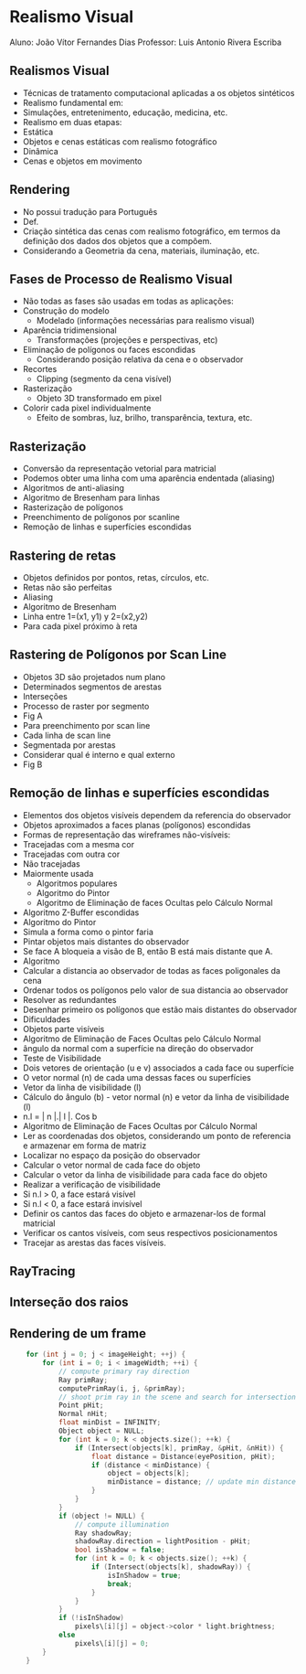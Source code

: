 # Realismo Visual

Aluno: João Vítor Fernandes Dias
Professor: Luis Antonio Rivera Escriba

## Realismos Visual

- Técnicas de tratamento computacional aplicadas a os objetos sintéticos
- Realismo fundamental em:
- Simulações, entretenimento, educação, medicina, etc.
- Realismo em duas etapas:
- Estática
- Objetos e cenas estáticas com realismo fotográfico
- Dinâmica
- Cenas e objetos em movimento

## Rendering

- No possui tradução para Português
- Def.
- Criação sintética das cenas com realismo fotográfico, em termos da definição dos dados dos objetos que a compõem.
- Considerando a Geometria da cena, materiais, iluminação, etc.

## Fases de Processo de Realismo Visual

- Não todas as fases são usadas em todas as aplicações:
- Construção do modelo
  - Modelado (informações necessárias para realismo visual)
- Aparência tridimensional
  - Transformações (projeções e perspectivas, etc)
- Eliminação de polígonos ou faces escondidas
  - Considerando posição relativa da cena e o observador
- Recortes
  - Clipping (segmento da cena visível)
- Rasterização
  - Objeto 3D transformado em pixel
- Colorir cada pixel individualmente
  - Efeito de sombras, luz, brilho, transparência, textura, etc.

## Rasterização

- Conversão da representação vetorial para matricial
- Podemos obter uma linha com uma aparência endentada (aliasing)
- Algoritmos de anti-aliasing
- Algoritmo de Bresenham para linhas
- Rasterização de polígonos
- Preenchimento de polígonos por scanline
- Remoção de linhas e superfícies escondidas

## Rastering de retas

- Objetos definidos por pontos, retas, círculos, etc.
- Retas não são perfeitas
- Aliasing
- Algoritmo de Bresenham
- Linha entre 1=(x1, y1) y 2=(x2,y2)
- Para cada pixel próximo à reta

<!-- Código -->

## Rastering de Polígonos por Scan Line

- Objetos 3D são projetados num plano
- Determinados segmentos de arestas
- Interseções
- Processo de raster por segmento
- Fig A
- Para preenchimento por scan line
- Cada linha de scan line
- Segmentada por arestas
- Considerar qual é interno e qual externo
- Fig B

## Remoção de linhas e superfícies escondidas

- Elementos dos objetos visíveis dependem da referencia do observador
- Objetos aproximados a faces planas (polígonos) escondidas
- Formas de representação das wireframes não-visíveis:
- Tracejadas com a mesma cor
- Tracejadas com outra cor
- Não tracejadas
- Maiormente usada
  - Algoritmos populares
  - Algoritmo do Pintor
  - Algoritmo de Eliminação de faces Ocultas pelo Cálculo Normal
- Algoritmo Z-Buffer escondidas
- Algoritmo do Pintor
- Simula a forma como o pintor faria
- Pintar objetos mais distantes do observador
- Se face A bloqueia a visão de B, então B está mais distante que A.
- Algoritmo
- Calcular a distancia ao observador de todas as faces poligonales da cena
- Ordenar todos os polígonos pelo valor de sua distancia ao observador
- Resolver as redundantes
- Desenhar primeiro os polígonos que estão mais distantes do observador
- Dificuldades
- Objetos parte visíveis
- Algoritmo de Eliminação de Faces Ocultas pelo Cálculo Normal
- ângulo da normal com a superfície na direção do observador
- Teste de Visibilidade
- Dois vetores de orientação (u e v) associados a cada face ou superfície
- O vetor normal (n) de cada uma dessas faces ou superfícies
- Vetor da linha de visibilidade (l)
- Cálculo do ângulo (b) - vetor normal (n) e vetor da linha de visibilidade (l)
- n.l = | n |.| l |. Cos b
- Algoritmo de Eliminação de Faces Ocultas por Cálculo Normal
- Ler as coordenadas dos objetos, considerando um ponto de referencia e armazenar em forma de matriz
- Localizar no espaço da posição do observador
- Calcular o vetor normal de cada face do objeto
- Calcular o vetor da linha de visibilidade para cada face do objeto
- Realizar a verificação de visibilidade
- Si n.l > 0, a face estará visível
- Si n.l < 0, a face estará invisível
- Definir os cantos das faces do objeto e armazenar-los de formal matricial
- Verificar os cantos visíveis, com seus respectivos posicionamentos
- Tracejar as arestas das faces visíveis.

## RayTracing

## Interseção dos raios

## Rendering de um frame

<!-- Código -->

```c++
    for (int j = 0; j < imageHeight; ++j) {
        for (int i = 0; i < imageWidth; ++i) {
            // compute primary ray direction
            Ray primRay;
            computePrimRay(i, j, &primRay);
            // shoot prim ray in the scene and search for intersection
            Point pHit;
            Normal nHit;
            float minDist = INFINITY;
            Object object = NULL;
            for (int k = 0; k < objects.size(); ++k) {
                if (Intersect(objects[k], primRay, &pHit, &nHit)) {
                    float distance = Distance(eyePosition, pHit);
                    if (distance < minDistance) {
                        object = objects[k];
                        minDistance = distance; // update min distance
                    }
                }
            }
            if (object != NULL) {
                // compute illumination
                Ray shadowRay;
                shadowRay.direction = lightPosition - pHit;
                bool isShadow = false;
                for (int k = 0; k < objects.size(); ++k) {
                    if (Intersect(objects[k], shadowRay)) {
                        isInShadow = true;
                        break;
                    }
                }
            }
            if (!isInShadow)
                pixels\[i][j] = object->color * light.brightness;
            else
                pixels\[i][j] = 0;
        }
    }
```
